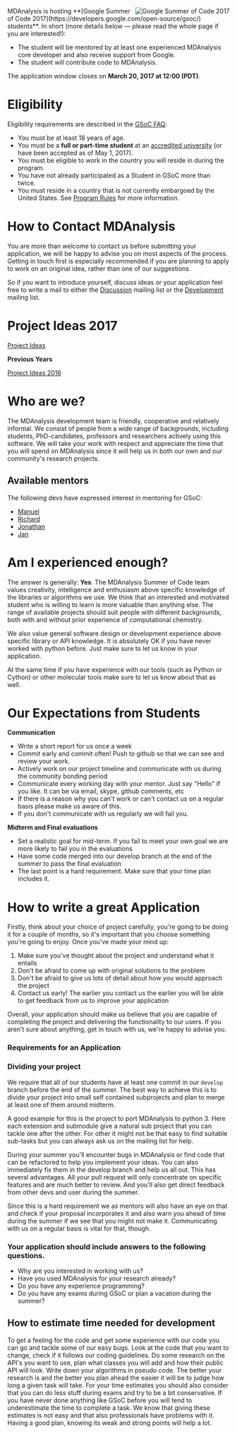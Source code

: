 <img src="https://developers.google.com/open-source/gsoc/images/gsoc2016-sun-373x373.png" title="Google Summer of Code 2016" alt="Google Summer of Code 2017" align="right"/>
MDAnalysis is hosting  **[Google Summer of Code 2017](https://developers.google.com/open-source/gsoc/) students**. In short (more details below — please read the whole page if you are interested!):

* The student will be mentored by at least one experienced MDAnalysis core developer and also receive support from Google. 
* The student will contribute code to MDAnalysis.

<!-- uncomment once we are accepted again -->
<!-- Start by reading the [MDAnalysis GSoC blog post](http://www.mdanalysis.org/2016/03/08/gsoc2016/). -->

The application window closes on **March 20, 2017 at 12:00 (PDT)**.

# Eligibility
Eligibility requirements are described in the [GSoC FAQ](https://developers.google.com/open-source/gsoc/faq): 
* You must be at least 18 years of age.
* You must be a **full or part-time student** at an [accredited university](https://developers.google.com/open-source/gsoc/faq#accredited) (or have been accepted as of May 1, 2017).
* You must be eligible to work in the country you will reside in during the program.
* You have not already participated as a Student in GSoC more than twice.
* You must reside in a country that is not currently embargoed by the United States. See [Program Rules](https://developers.google.com/open-source/gsoc/rules) for more information.

# How to Contact MDAnalysis

You are more than welcome to contact us before submitting your application, we will be happy to advise you on most aspects of the process. Getting in touch first is especially recommended if you are planning to apply to work on an original idea, rather than one of our suggestions.

So if you want to introduce yourself, discuss ideas or your application feel free to write a mail to either the [Discussion](http://groups.google.com/group/mdnalysis-discussion) mailing list or the [Development](http://groups.google.com/group/mdnalysis-devel) mailing list.

# Project Ideas 2017

[Project Ideas](https://github.com/MDAnalysis/mdanalysis/wiki/GSoC-2017-Project-Ideas)

**Previous Years**

[Project Ideas 2016](https://github.com/MDAnalysis/mdanalysis/wiki/GSoC-2017-Project-Ideas)

# Who are we?

The MDAnalysis development team is friendly, cooperative and relatively informal. We consist of people from a wide range of backgrounds, including students, PhD-candidates, professors and researchers actively using this software.
We will take your work with respect and appreciate the time that you will spend on MDAnalysis since it will help us in both our own and our community's research projects.

## Available mentors

The following devs have expressed interest in mentoring for GSoC:

- [Manuel](https://github.com/mnmelo)
- [Richard](https://github.com/richardjgowers)
- [Jonathan](https://github.com/jbarnoud)
- [Jan](https://github.com/jandom)

# Am I experienced enough?

The answer is generally: **Yes**. The MDAnalysis Summer of Code team values creativity, intelligence and enthusiasm above specific knowledge of the libraries or algorithms we use. We think that an interested and motivated student who is willing to learn is more valuable than anything else.
The range of available projects should suit people with different backgrounds, both with and without prior experience of computational chemistry.

We also value general software design or development experience above specific library or API knowledge. It is absolutely OK if you have never worked with python before. Just make sure to let us know in your application.

At the same time if you have experience with our tools (such as Python or Cython) or other molecular tools make sure to let us know about that as well.

# Our Expectations from Students

**Communication**

- Write a short report for us once a week
- Commit early and commit often! Push to github so that we can see and review your work.
- Actively work on our project timeline and communicate with us during the community bonding period
- Communicate every working day with your mentor. Just say "Hello" if you like. It can be via email, skype, github comments, etc
- If there is a reason why you can't work or can't contact us on a regular basis please make us aware of this.
- If you don't communicate with us regularly we will fail you.

**Midterm and Final evaluations**

- Set a realistic goal for mid-term. If you fail to meet your own goal we are more likely to fail you in the evaluations
- Have some code merged into our develop branch at the end of the summer to pass the final evaluation
- The last point is a hard requirement. Make sure that your time plan includes it.

# How to write a great Application

Firstly, think about your choice of project carefully, you're going to be doing it for a couple of months, so it's important that you choose something you're going to enjoy. Once you've made your mind up:

1. Make sure you've thought about the project and understand what it entails
2. Don't be afraid to come up with original solutions to the problem
3. Don't be afraid to give us lots of detail about how you would approach the project
4. Contact us early! The earlier you contact us the earlier you will be able to get feedback from us to improve your application

Overall, your application should make us believe that you are capable of completing the project and delivering the functionality to our users. If you aren't sure about anything, get in touch with us, we're happy to advise you.

### Requirements for an Application
<!--
We are a taking part in GSoC as under the [Python software foundation](https://www.python.org/psf/) umbrella. This means next to the 
requirements listed here the [requirements of the PSF](https://wiki.python.org/moin/SummerOfCode/2016#How_do_I_Apply.3F) apply.

- Introduce yourself on the [mailing list](https://groups.google.com/forum/#!forum/mdnalysis-devel). Tell us what you plan to work on during 
   the summer or what you have already done with MDAnalysis
- Checkout the source and run the tests from the source code (If you don't manage to setup the virtual environment don't be embarrassed to ask for help)
- Work through the [tutorial](http://www.mdanalysis.org/MDAnalysisTutorial/) to understand how MDAnalysis is being used.
- Author at least one commit in the MDAnalysis develop branch. For instance, you could
  * fix an [easy bug](https://github.com/MDAnalysis/mdanalysis/issues?q=is%3Aopen+is%3Aissue+label%3ADifficulty-easy)
  * write a new test
  * update our documentation

  Talk to us on the [mailing list](https://groups.google.com/forum/#!forum/mdnalysis-devel) if you need suggestions.
-->
### Dividing your project

We require that all of our students have at least one commit in our `develop` branch before the end of the summer. The best way to achieve this is to divide your project into small self contained subprojects and plan to merge at least one of them around midterm. 

A good example for this is the project to port MDAnalysis to python 3. Here each extension and submodule give a natural sub project that you can tackle one after the other. For other it might not be that easy to find suitable sub-tasks but you can always ask us on the mailing list for help.

During your summer you'll encounter bugs in MDAnalysis or find code that can be refactored to help you implement your ideas. You can also immediately fix them in the develop branch and help us all out. This has several advantages. All your pull request will only concentrate on specific features and are much better to review. And you'll also get direct feedback from other devs and user during the summer.

Since this is a hard requirement we as mentors will also have an eye on that and check if your proposal incorporates it and also warn you ahead of time during the summer if we see that you might not make it. Communicating with us on a regular basis is vital for that, though. 

### Your application should include answers to the following questions.

- Why are you interested in working with us?
- Have you used MDAnalysis for your research already?
- Do you have any experience programming?
- Do you have any exams during GSoC or plan a vacation during the summer?

## How to estimate time needed for development

To get a feeling for the code and get some experience with our code you can go and tackle some of our easy bugs. Look at the code that you want to change, check if it follows our coding guidelines. Do some research on the API's you want to use, plan what classes you will add and how their public API will look. Write down your algorithms in pseudo code. The better your research is and the better you plan ahead the easier it will be to judge how long a given task will take. For your time estimates you should also consider that you can do less stuff during exams and try to be a bit conservative. If you have never done anything like GSoC before you will tend to underestimate the time to complete a task. We know that giving these estimates is not easy and that also professionals have problems with it. Having a good plan, knowing its weak and strong points will help a lot. 


